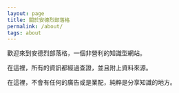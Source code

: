 ```yaml
---
layout: page
title: 關於安德烈部落格
permalink: /about/
tags: about
---
```


歡迎來到安德烈部落格，一個非營利的知識型網站。

在這裡，所有的資訊都經過查證，並且附上資料來源。

在這裡，不會有任何的廣告或是業配，純粹是分享知識的地方。